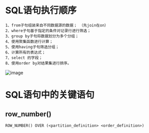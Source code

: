 # SQL语句执行顺序 

```
1、from子句组装来自不同数据源的数据； （先join在on）
2、where子句基于指定的条件对记录行进行筛选；
3、group by子句将数据划分为多个分组；
4、使用聚集函数进行计算；
5、使用having子句筛选分组；
6、计算所有的表达式；
7、select 的字段；
8、使用order by对结果集进行排序。
```

![image](https://user-images.githubusercontent.com/65394762/114137365-a9c1bb00-993e-11eb-90e6-f601f58efbb9.png)

# SQL语句中的关键语句
## row_number()
```ROW_NUMBER() OVER (<partition_definition> <order_definition>)```




